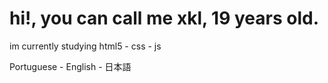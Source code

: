 <h1>hi!, you can call me xkl, 19 years old.</h1>
<div="languages">
  im currently studying html5 - css - js <br>
  <p>Portuguese - English - 日本語</p>
</div>


